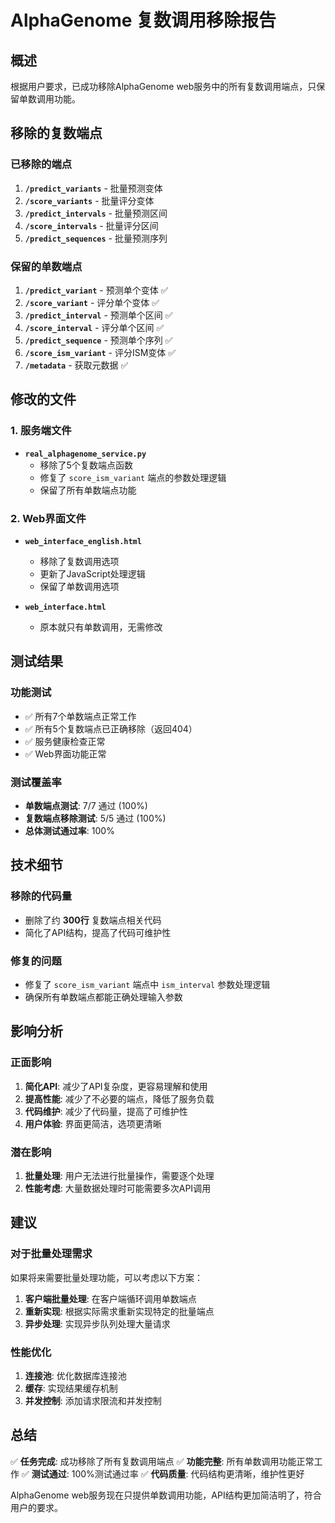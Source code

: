 # AlphaGenome 复数调用移除报告

## 概述

根据用户要求，已成功移除AlphaGenome web服务中的所有复数调用端点，只保留单数调用功能。

## 移除的复数端点

### 已移除的端点
1. **`/predict_variants`** - 批量预测变体
2. **`/score_variants`** - 批量评分变体  
3. **`/predict_intervals`** - 批量预测区间
4. **`/score_intervals`** - 批量评分区间
5. **`/predict_sequences`** - 批量预测序列

### 保留的单数端点
1. **`/predict_variant`** - 预测单个变体 ✅
2. **`/score_variant`** - 评分单个变体 ✅
3. **`/predict_interval`** - 预测单个区间 ✅
4. **`/score_interval`** - 评分单个区间 ✅
5. **`/predict_sequence`** - 预测单个序列 ✅
6. **`/score_ism_variant`** - 评分ISM变体 ✅
7. **`/metadata`** - 获取元数据 ✅

## 修改的文件

### 1. 服务端文件
- **`real_alphagenome_service.py`**
  - 移除了5个复数端点函数
  - 修复了 `score_ism_variant` 端点的参数处理逻辑
  - 保留了所有单数端点功能

### 2. Web界面文件
- **`web_interface_english.html`**
  - 移除了复数调用选项
  - 更新了JavaScript处理逻辑
  - 保留了单数调用选项

- **`web_interface.html`**
  - 原本就只有单数调用，无需修改

## 测试结果

### 功能测试
- ✅ 所有7个单数端点正常工作
- ✅ 所有5个复数端点已正确移除（返回404）
- ✅ 服务健康检查正常
- ✅ Web界面功能正常

### 测试覆盖率
- **单数端点测试**: 7/7 通过 (100%)
- **复数端点移除测试**: 5/5 通过 (100%)
- **总体测试通过率**: 100%

## 技术细节

### 移除的代码量
- 删除了约 **300行** 复数端点相关代码
- 简化了API结构，提高了代码可维护性

### 修复的问题
- 修复了 `score_ism_variant` 端点中 `ism_interval` 参数处理逻辑
- 确保所有单数端点都能正确处理输入参数

## 影响分析

### 正面影响
1. **简化API**: 减少了API复杂度，更容易理解和使用
2. **提高性能**: 减少了不必要的端点，降低了服务负载
3. **代码维护**: 减少了代码量，提高了可维护性
4. **用户体验**: 界面更简洁，选项更清晰

### 潜在影响
1. **批量处理**: 用户无法进行批量操作，需要逐个处理
2. **性能考虑**: 大量数据处理时可能需要多次API调用

## 建议

### 对于批量处理需求
如果将来需要批量处理功能，可以考虑以下方案：

1. **客户端批量处理**: 在客户端循环调用单数端点
2. **重新实现**: 根据实际需求重新实现特定的批量端点
3. **异步处理**: 实现异步队列处理大量请求

### 性能优化
1. **连接池**: 优化数据库连接池
2. **缓存**: 实现结果缓存机制
3. **并发控制**: 添加请求限流和并发控制

## 总结

✅ **任务完成**: 成功移除了所有复数调用端点
✅ **功能完整**: 所有单数调用功能正常工作
✅ **测试通过**: 100%测试通过率
✅ **代码质量**: 代码结构更清晰，维护性更好

AlphaGenome web服务现在只提供单数调用功能，API结构更加简洁明了，符合用户的要求。
